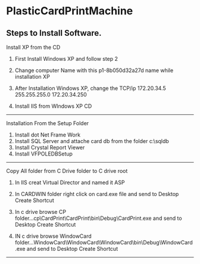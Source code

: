# PlasticCardPrintMachine

Steps to Install Software.
--------------------------

Install XP from the CD

1. First Install Windows XP and follow step 2

2. Change computer Name with this p1-8b050d32a27d  name while installation XP  

3. After Installation Windows XP, change the TCP/ip 
	172.20.34.5
	255.255.255.0
	172.20.34.250

4. Install IIS from WIndows XP CD

---------------------------------------

Installation From the Setup Folder 

1. Install dot Net Frame Work 
2. Install SQL Server and attache card db from the folder c:\sqldb
3. Install Crystal Report Viewer
4. Install VFPOLEDBSetup

-----------------------------------------------------

Copy All folder from C Drive folder to C drive root

1. In IIS creat Virtual Director and named it ASP

2. In CARDWIN folder right click on card.exe file and send to Desktop Create Shortcut
3. In c drive browse CP folder...cp\CardPrint\CardPrint\bin\Debug\CardPrint.exe and send to Desktop Create Shortcut
4. IN c drive browse WindowCard folder...WindowCard\WindowCard\WindowCard\bin\Debug\WindowCard.exe and send to Desktop Create Shortcut

---------------------------------------------

